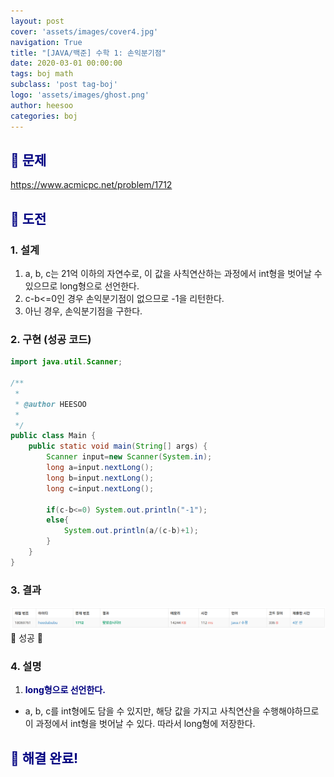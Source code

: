 ```yaml
---
layout: post
cover: 'assets/images/cover4.jpg'
navigation: True
title: "[JAVA/백준] 수학 1: 손익분기점"
date: 2020-03-01 00:00:00
tags: boj math
subclass: 'post tag-boj'
logo: 'assets/images/ghost.png'
author: heesoo
categories: boj
---
```

## <span style="color:navy">👀 문제</span>
<https://www.acmicpc.net/problem/1712>

## <span style="color:navy">👊 도전</span>

### 1. 설계
1. a, b, c는 21억 이하의 자연수로, 이 값을 사칙연산하는 과정에서 int형을 벗어날 수 있으므로 long형으로 선언한다.
2. c-b<=0인 경우 손익분기점이 없으므로 -1을 리턴한다.
3. 아닌 경우, 손익분기점을 구한다.

### 2. 구현 (성공 코드)
```java
import java.util.Scanner;

/**
 * 
 * @author HEESOO
 *
 */
public class Main {
	public static void main(String[] args) {
		Scanner input=new Scanner(System.in);
		long a=input.nextLong();
		long b=input.nextLong();
		long c=input.nextLong();
		
		if(c-b<=0) System.out.println("-1");
		else{
			System.out.println(a/(c-b)+1);
		}
	}
}

 ```

### 3. 결과
![실행결과](./assets/images/200301_4.PNG)
🤟 성공 🤟

### 4. 설명
1. **<span style="color:navy">long형으로 선언한다.</span>**
- a, b, c를 int형에도 담을 수 있지만, 해당 값을 가지고 사칙연산을 수행해야하므로 이 과정에서 int형을 벗어날 수 있다. 따라서 long형에 저장한다.

## <span style="color:navy">👏 해결 완료!</span>